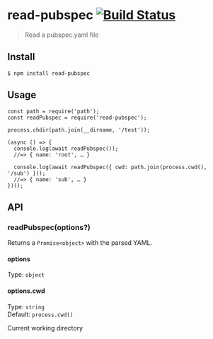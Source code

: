 # read-pubspec [![Build Status](https://travis-ci.com/kirkeaton/read-pubspec.svg?branch=master)](https://travis-ci.com/kirkeaton/read-pubspec)

> Read a pubspec.yaml file

## Install

```
$ npm install read-pubspec
```

## Usage

```
const path = require('path');
const readPubspec = require('read-pubspec');

process.chdir(path.join(__dirname, '/test'));

(async () => {
  console.log(await readPubspec());
  //=> { name: 'root', … }

  console.log(await readPubspec({ cwd: path.join(process.cwd(), '/sub') }));
  //=> { name: 'sub', … }
})();

```

## API

### readPubspec(options?)

Returns a `Promise<object>` with the parsed YAML.

#### options

Type: `object`

#### options.cwd

Type: `string`<br>
Default: `process.cwd()`

Current working directory
